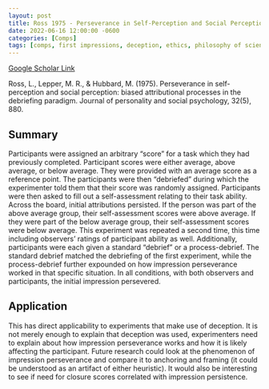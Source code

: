 ```yaml
---
layout: post
title: Ross 1975 - Perseverance in Self-Perception and Social Perception - Biased Attributional Processes in the Debriefing Paradigm
date: 2022-06-16 12:00:00 -0600
categories: [Comps]
tags: [comps, first impressions, deception, ethics, philosophy of science, anchoring, framing, debriefing, methods]
---
```

[Google Scholar Link](https://scholar.google.com/scholar?hl=en&as_sdt=0%2C45&q=Perseverance+in+Self-Perception+and+Social+Perception%3A+Biased+Attributional+Processes+in+the+Debriefing+Paradigm&btnG=)

Ross, L., Lepper, M. R., & Hubbard, M. (1975). Perseverance in self-perception and social perception: biased attributional processes in the debriefing paradigm. Journal of personality and social psychology, 32(5), 880.

## Summary
Participants were assigned an arbitrary “score” for a task which they had previously completed.  Participant scores were either average, above average, or below average.  They were provided with an average score as a reference point.  The participants were then “debriefed” during which the experimenter told them that their score was randomly assigned.  Participants were then asked to fill out a self-assessment relating to their task ability.  Across the board, initial attributions persisted.  If the person was part of the above average group, their self-assessment scores were above average.  If they were part of the below average group, their self-assessment scores were below average.  This experiment was repeated a second time, this time including observers’ ratings of participant ability as well.  Additionally, participants were each given a standard “debrief” or a process-debrief.  The standard debrief matched the debriefing of the first experiment, while the process-debrief further expounded on how impression perseverance worked in that specific situation.  In all conditions, with both observers and participants, the initial impression persevered.

## Application
This has direct applicability to experiments that make use of deception.  It is not merely enough to explain that deception was used, experimenters need to explain about how impression perseverance works and how it is likely affecting the participant.  Future research could look at the phenomenon of impression perseverance and compare it to anchoring and framing (it could be understood as an artifact of either heuristic).  It would also be interesting to see if need for closure scores correlated with impression persistence.
